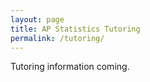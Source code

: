 ```yaml
---
layout: page
title: AP Statistics Tutoring
permalink: /tutoring/
---
```


Tutoring information coming.